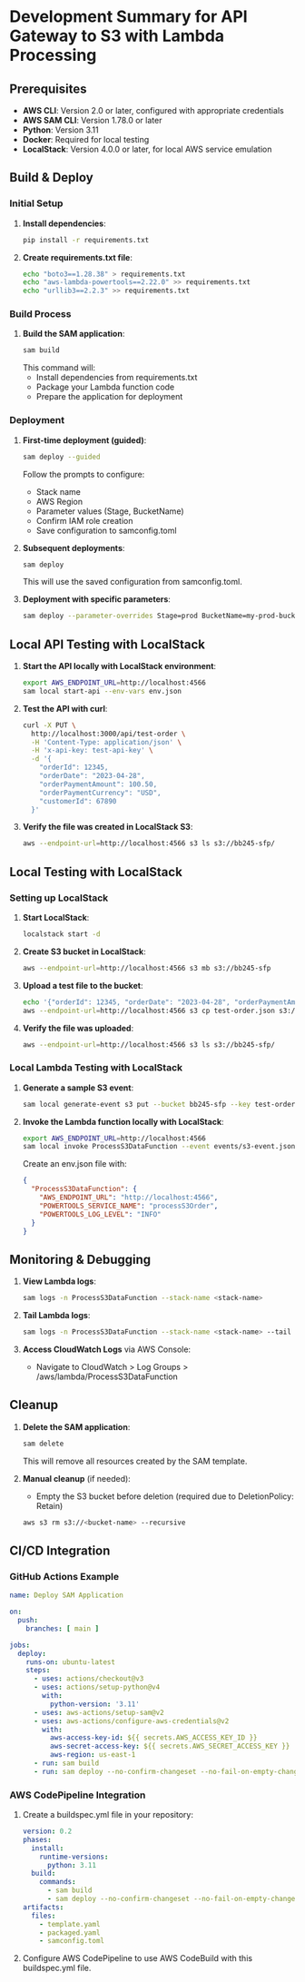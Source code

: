 # Development Summary for API Gateway to S3 with Lambda Processing

## Prerequisites

- **AWS CLI**: Version 2.0 or later, configured with appropriate credentials
- **AWS SAM CLI**: Version 1.78.0 or later
- **Python**: Version 3.11
- **Docker**: Required for local testing
- **LocalStack**: Version 4.0.0 or later, for local AWS service emulation

## Build & Deploy

### Initial Setup

1. **Install dependencies**:
   ```bash
   pip install -r requirements.txt
   ```

2. **Create requirements.txt file**:
   ```bash
   echo "boto3==1.28.38" > requirements.txt
   echo "aws-lambda-powertools==2.22.0" >> requirements.txt
   echo "urllib3==2.2.3" >> requirements.txt
   ```

### Build Process

1. **Build the SAM application**:
   ```bash
   sam build
   ```
   This command will:
   - Install dependencies from requirements.txt
   - Package your Lambda function code
   - Prepare the application for deployment

### Deployment

1. **First-time deployment (guided)**:
   ```bash
   sam deploy --guided
   ```
   Follow the prompts to configure:
   - Stack name
   - AWS Region
   - Parameter values (Stage, BucketName)
   - Confirm IAM role creation
   - Save configuration to samconfig.toml

2. **Subsequent deployments**:
   ```bash
   sam deploy
   ```
   This will use the saved configuration from samconfig.toml.

3. **Deployment with specific parameters**:
   ```bash
   sam deploy --parameter-overrides Stage=prod BucketName=my-prod-bucket
   ```

## Local API Testing with LocalStack

1. **Start the API locally with LocalStack environment**:
   ```bash
   export AWS_ENDPOINT_URL=http://localhost:4566
   sam local start-api --env-vars env.json
   ```

2. **Test the API with curl**:
   ```bash
   curl -X PUT \
     http://localhost:3000/api/test-order \
     -H 'Content-Type: application/json' \
     -H 'x-api-key: test-api-key' \
     -d '{
       "orderId": 12345,
       "orderDate": "2023-04-28",
       "orderPaymentAmount": 100.50,
       "orderPaymentCurrency": "USD",
       "customerId": 67890
     }'
   ```

3. **Verify the file was created in LocalStack S3**:
   ```bash
   aws --endpoint-url=http://localhost:4566 s3 ls s3://bb245-sfp/
   ```

## Local Testing with LocalStack

### Setting up LocalStack

1. **Start LocalStack**:
   ```bash
   localstack start -d
   ```

2. **Create S3 bucket in LocalStack**:
   ```bash
   aws --endpoint-url=http://localhost:4566 s3 mb s3://bb245-sfp
   ```

3. **Upload a test file to the bucket**:
   ```bash
   echo '{"orderId": 12345, "orderDate": "2023-04-28", "orderPaymentAmount": 100.50, "orderPaymentCurrency": "USD", "customerId": 67890}' > test-order.json
   aws --endpoint-url=http://localhost:4566 s3 cp test-order.json s3://bb245-sfp/test-order
   ```

4. **Verify the file was uploaded**:
   ```bash
   aws --endpoint-url=http://localhost:4566 s3 ls s3://bb245-sfp/
   ```

### Local Lambda Testing with LocalStack

1. **Generate a sample S3 event**:
   ```bash
   sam local generate-event s3 put --bucket bb245-sfp --key test-order > events/s3-event.json
   ```

2. **Invoke the Lambda function locally with LocalStack**:
   ```bash
   export AWS_ENDPOINT_URL=http://localhost:4566
   sam local invoke ProcessS3DataFunction --event events/s3-event.json --env-vars env.json
   ```

   Create an env.json file with:
   ```json
   {
     "ProcessS3DataFunction": {
       "AWS_ENDPOINT_URL": "http://localhost:4566",
       "POWERTOOLS_SERVICE_NAME": "processS3Order",
       "POWERTOOLS_LOG_LEVEL": "INFO"
     }
   }
   ```

## Monitoring & Debugging

1. **View Lambda logs**:
   ```bash
   sam logs -n ProcessS3DataFunction --stack-name <stack-name>
   ```

2. **Tail Lambda logs**:
   ```bash
   sam logs -n ProcessS3DataFunction --stack-name <stack-name> --tail
   ```

3. **Access CloudWatch Logs** via AWS Console:
   - Navigate to CloudWatch > Log Groups > /aws/lambda/ProcessS3DataFunction

## Cleanup

1. **Delete the SAM application**:
   ```bash
   sam delete
   ```
   This will remove all resources created by the SAM template.

2. **Manual cleanup** (if needed):
   - Empty the S3 bucket before deletion (required due to DeletionPolicy: Retain)
   ```bash
   aws s3 rm s3://<bucket-name> --recursive
   ```

## CI/CD Integration

### GitHub Actions Example

```yaml
name: Deploy SAM Application

on:
  push:
    branches: [ main ]

jobs:
  deploy:
    runs-on: ubuntu-latest
    steps:
      - uses: actions/checkout@v3
      - uses: actions/setup-python@v4
        with:
          python-version: '3.11'
      - uses: aws-actions/setup-sam@v2
      - uses: aws-actions/configure-aws-credentials@v2
        with:
          aws-access-key-id: ${{ secrets.AWS_ACCESS_KEY_ID }}
          aws-secret-access-key: ${{ secrets.AWS_SECRET_ACCESS_KEY }}
          aws-region: us-east-1
      - run: sam build
      - run: sam deploy --no-confirm-changeset --no-fail-on-empty-changeset
```

### AWS CodePipeline Integration

1. Create a buildspec.yml file in your repository:
   ```yaml
   version: 0.2
   phases:
     install:
       runtime-versions:
         python: 3.11
     build:
       commands:
         - sam build
         - sam deploy --no-confirm-changeset --no-fail-on-empty-changeset
   artifacts:
     files:
       - template.yaml
       - packaged.yaml
       - samconfig.toml
   ```

2. Configure AWS CodePipeline to use AWS CodeBuild with this buildspec.yml file.
